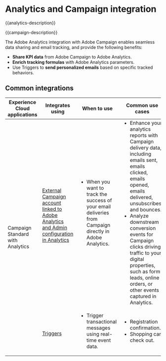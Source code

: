 ---
---

# Analytics and Campaign integration

{{analytics-description}}

{{campaign-description}}

The Adobe Analytics integration with Adobe Campaign enables seamless data sharing and email tracking, and provide the following benefits:

+ **Share KPI data** from Adobe Campaign to Adobe Analytics.
+ **Enrich tracking formulas** with Adobe Analytics parameters.
+ Use Triggers to **send personalized emails** based on specific tracked behaviors.

## Common integrations

<table>
    <thead>
        <tr>
            <th>Experience Cloud applications</th>
            <th>Integrates using</th>
            <th>When to use</th>
            <th>Common use cases</th>
        </tr>
    </thead>
    <tbody>
        <tr>
            <td rowspan="2">Campaign Standard with Analytics</td>
            <td><a href="https://experienceleague.adobe.com/docs/campaign-standard-learn/tutorials/integrations/track-the-success-of-your-deliveries-in-analytics.html" target="_blank" rel="noreferrer">External Campaign account linked to Adobe Analytics and Admin configuration in Analytics</a></td>
            <td>
                <ul style="margin-top: 0;">
                    <li>When you want to track the success of your email deliveries from Campaign directly in Adobe Analytics.</li>
                </ul>
            </td>
            <td>
              <ul style="margin-top: 0;">
                <li>Enhance your analytics reports with Campaign delivery data, including emails sent, emails clicked, emails opened, emails delivered, unsubscribes, and bounces.</li>
                <li>Analyze downstream conversion events for Campaign clicks driving traffic to your digital properties, such as form leads, online orders, or other events captured in Analytics.</li>
              </ul>
            </td>
        </tr>
        <tr>
            <td><a href="../../integrations/tutorials/campaign-analytics/campaign-analytics-trigger.md" target="_blank" rel="noreferrer">Triggers</a></li>
            <td>
                <ul style="margin-top: 0;">
                    <li>Trigger transactional messages using real-time event data.</li>
                </ul>
            </td>
            <td>
              <ul style="margin-top: 0;">
                <li>Registration confirmation.</li>
                <li>Shopping cart check out.</li>
              </ul>
            </td>
        </tr>              
    </tbody>          
</table>
